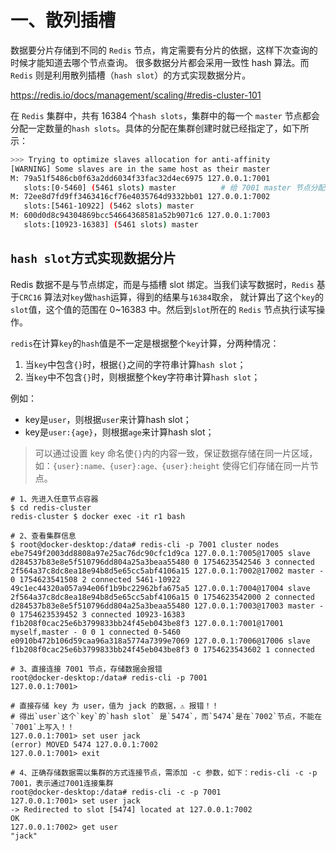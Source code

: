 # 一、散列插槽
数据要分片存储到不同的 `Redis` 节点，肯定需要有分片的依据，这样下次查询的时候才能知道去哪个节点查询。
很多数据分片都会采用一致性 hash 算法。而 `Redis` 则是利用散列插槽（`hash slot`）的方式实现数据分片。

<https://redis.io/docs/management/scaling/#redis-cluster-101>

在 `Redis` 集群中，共有 16384 个`hash slots`，集群中的每一个 `master` 节点都会分配一定数量的`hash slots`。具体的分配在集群创建时就已经指定了，如下所示：
```bash
>>> Trying to optimize slaves allocation for anti-affinity
[WARNING] Some slaves are in the same host as their master
M: 79a51f5486cb0f63a2dd6034f33fac32d4ec6975 127.0.0.1:7001
   slots:[0-5460] (5461 slots) master          # 给 7001 master 节点分配的插槽为： [0-5460]，一共有 5461 个。
M: 72ee8d7fd9ff3463416cf76e4035764d9332bb01 127.0.0.1:7002
   slots:[5461-10922] (5462 slots) master
M: 600d0d8c94304869bcc54664368581a52b9071c6 127.0.0.1:7003
   slots:[10923-16383] (5461 slots) master
```

## `hash slot`方式实现数据分片
Redis 数据不是与节点绑定，而是与插槽 slot 绑定。当我们读写数据时，`Redis` 基于`CRC16` 算法对`key`做`hash`运算，得到的结果与`16384`取余，
就计算出了这个`key`的`slot`值，这个值的范围在 0~16383 中。然后到`slot`所在的 `Redis` 节点执行读写操作。

`redis`在计算`key`的`hash`值是不一定是根据整个`key`计算，分两种情况：
1. 当`key`中包含`{}`时，根据`{}`之间的字符串计算`hash slot`；
2. 当`key`中不包含`{}`时，则根据整个key字符串计算`hash slot`；

例如：
- key是`user`，则根据`user`来计算hash slot；
- key是`user:{age}`，则根据`age`来计算hash slot；

> 可以通过设置 key 命名使`{}`内的内容一致，保证数据存储在同一片区域，如：`{user}:name、{user}:age、{user}:height` 使得它们存储在同一片节点。

```shell
# 1、先进入任意节点容器
$ cd redis-cluster
redis-cluster $ docker exec -it r1 bash

# 2、查看集群信息
$ root@docker-desktop:/data# redis-cli -p 7001 cluster nodes
ebe7549f2003dd8808a97e25ac76dc90cfc1d9ca 127.0.0.1:7005@17005 slave d284537b83e8e5f510796dd804a25a3beaa55480 0 1754623542546 3 connected
2f564a37c8dc8ea18e94b8d5e65cc5abf4106a15 127.0.0.1:7002@17002 master - 0 1754623541508 2 connected 5461-10922
49c1ec44320a057a94e06f1b9bc22962bfa675a5 127.0.0.1:7004@17004 slave 2f564a37c8dc8ea18e94b8d5e65cc5abf4106a15 0 1754623542000 2 connected
d284537b83e8e5f510796dd804a25a3beaa55480 127.0.0.1:7003@17003 master - 0 1754623539452 3 connected 10923-16383
f1b208f0cac25e6b3799833bb24f45eb043be8f3 127.0.0.1:7001@17001 myself,master - 0 0 1 connected 0-5460
e0910b472b106d59caa96a318a5774a7399e7069 127.0.0.1:7006@17006 slave f1b208f0cac25e6b3799833bb24f45eb043be8f3 0 1754623543602 1 connected

# 3、直接连接 7001 节点，存储数据会报错
root@docker-desktop:/data# redis-cli -p 7001
127.0.0.1:7001> 

# 直接存储 key 为 user，值为 jack 的数据，⚠️ 报错！！
# 得出`user`这个`key`的`hash slot` 是`5474`，而`5474`是在`7002`节点，不能在`7001`上写入！！
127.0.0.1:7001> set user jack
(error) MOVED 5474 127.0.0.1:7002
127.0.0.1:7001> exit

# 4、正确存储数据需以集群的方式连接节点，需添加 -c 参数，如下：redis-cli -c -p 7001，表示通过7001连接集群
root@docker-desktop:/data# redis-cli -c -p 7001
127.0.0.1:7001> set user jack
-> Redirected to slot [5474] located at 127.0.0.1:7002
OK
127.0.0.1:7002> get user
"jack"
```




